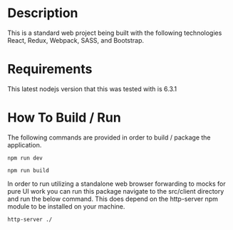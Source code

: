 # Description
This is a standard web project being built with the following technologies React, Redux, Webpack, SASS, and Bootstrap.

# Requirements
This latest nodejs version that this was tested with is 6.3.1

# How To Build / Run

The following commands are provided in order to build / package the application.

``` npm run dev ```

``` npm run build ```

In order to run utilizing a standalone web browser forwarding to mocks for pure UI work you can run this package navigate to the src/client directory and run the below command.  This does depend on the http-server npm module to be installed on your machine.

``` http-server ./ ```


